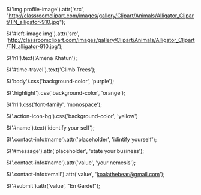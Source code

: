  $('img.profile-image').attr('src', "http://classroomclipart.com/images/gallery/Clipart/Animals/Alligator_Clipart/TN_alligator-910.jpg");

 $('#left-image img').attr('src', 'http://classroomclipart.com/images/gallery/Clipart/Animals/Alligator_Clipart/TN_alligator-910.jpg');

$('h1').text('Amena Khatun');

$('#time-travel').text('Climb Trees');

$('body').css('background-color', 'purple');

$('.highlight').css('background-color', 'orange');

$('h1').css('font-family', 'monospace');

$('.action-icon-bg').css('background-color', 'yellow')

$('#name').text('identify your self');

$('.contact-info#name').attr('placeholder', 'idintify yourself');

$('#message').attr('placeholder', 'state your business');

$('.contact-info#name').attr('value', 'your nemesis');

$('.contact-info#email').attr('value', 'koalathebear@gmail.com');

$('#submit').attr('value', "En Garde!");
